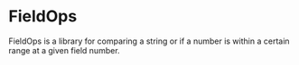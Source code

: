 # FieldOps
FieldOps is a library for comparing a string or if a number is within a certain range at a given field number.
